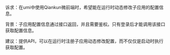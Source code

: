 诉求：在umi中使用Qiankun微前端时，希望能在运行时动态修改子应用的配置信息。

背景：子应用配置信息通过接口返回，并且需要鉴权。只有登录后才能调用该接口获取配置信息。

建议：提供API，可以在运行时注册子应用动态修改配置，而不仅仅是启动时执行获取配置。
